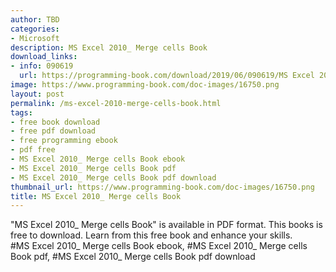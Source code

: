 ```yaml
---
author: TBD
categories:
- Microsoft
description: MS Excel 2010_ Merge cells Book
download_links:
- info: 090619
  url: https://programming-book.com/download/2019/06/090619/MS Excel 2010_ Merge cells.pdf
image: https://www.programming-book.com/doc-images/16750.png
layout: post
permalink: /ms-excel-2010-merge-cells-book.html
tags:
- free book download
- free pdf download
- free programming ebook
- pdf free
- MS Excel 2010_ Merge cells Book ebook
- MS Excel 2010_ Merge cells Book pdf
- MS Excel 2010_ Merge cells Book pdf download
thumbnail_url: https://www.programming-book.com/doc-images/16750.png
title: MS Excel 2010_ Merge cells Book
---
```


 
<div class="item-desc text-justify">
  "MS Excel 2010_ Merge cells Book" is available in PDF format. This books is free to download. Learn from this free book and enhance your skills.
  <br>
  #MS Excel 2010_ Merge cells Book ebook, #MS Excel 2010_ Merge cells Book pdf, #MS Excel 2010_ Merge cells Book pdf download
</div>